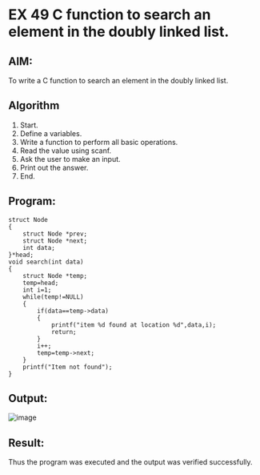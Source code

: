 # EX 49 C function to search an element in the doubly linked list.

## AIM:
To write a C function to search an element in the doubly linked list.

## Algorithm
1. Start.
2. Define a variables.
3. Write a function to perform all basic operations.
4. Read the value using scanf.
5. Ask the user to make an input.
6. Print out the answer.
7. End.
   

## Program:
```
struct Node
{
    struct Node *prev;
    struct Node *next;
    int data;
}*head;
void search(int data)
{
    struct Node *temp;
    temp=head;
    int i=1;
    while(temp!=NULL)
    {
        if(data==temp->data)
        {
            printf("item %d found at location %d",data,i);
            return;
        }
        i++;
        temp=temp->next;
    }
    printf("Item not found");
}
```

## Output:
![image](https://github.com/user-attachments/assets/041f35e7-85c4-4529-8ad3-2e5b632f5fcc)



## Result:
Thus the program was executed and the output was verified successfully.
